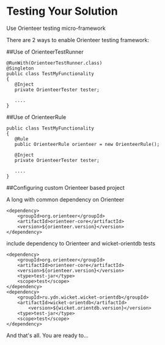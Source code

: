 # Testing Your Solution

Use Orienteer testing micro-framework

There are 2 ways to enable Orienteer testing framework:

##Use of OrienteerTestRunner

    @RunWith(OrienteerTestRunner.class)
    @Singleton
    public class TestMyFunctionality
    {
       @Inject
       private OrienteerTester tester;
       
       ....
    }

##Use of OrienteerRule

    public class TestMyFunctionality
    {
       @Rule
       public OrienteerRule orienteer = new OrienteerRule();

       @Inject
       private OrienteerTester tester;

       ....
    }
##Configuring custom Orienteer based project

A long with common dependency on Orienteer

    <dependency>
        <groupId>org.orienteer</groupId>
        <artifactId>orienteer-core</artifactId>
        <version>${orienteer.version}</version>
    </dependency>

include dependency to Orienteer and wicket-orientdb tests

    <dependency>
        <groupId>org.orienteer</groupId>
        <artifactId>orienteer-core</artifactId>
        <version>${orienteer.version}</version>
        <type>test-jar</type>
        <scope>test</scope>
    </dependency>
    <dependency>
        <groupId>ru.ydn.wicket.wicket-orientdb</groupId>
        <artifactId>wicket-orientdb</artifactId>
            <version>${wicket.orientdb.version}</version>
        <type>test-jar</type>
        <scope>test</scope>
    </dependency>
And that's all. You are ready to...
